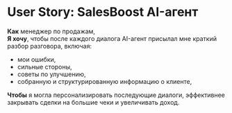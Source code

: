 # User Story: SalesBoost AI-агент

**Как** менеджер по продажам,  
**Я хочу**, чтобы после каждого диалога AI-агент присылал мне краткий разбор разговора, включая:  

- мои ошибки,  
- сильные стороны,  
- советы по улучшению,  
- собранную и структурированную информацию о клиенте,  

**Чтобы** я могла персонализировать последующие диалоги, эффективнее закрывать сделки на большие чеки и увеличивать доход.
